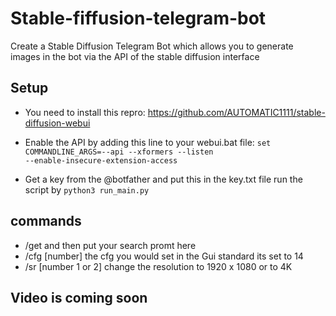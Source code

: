 # Stable-fiffusion-telegram-bot
Create a Stable Diffusion Telegram Bot which allows you to generate images in the bot via the API of the stable diffusion interface

## Setup
- You need to install this repro: 
https://github.com/AUTOMATIC1111/stable-diffusion-webui 

- Enable the API by adding this line to your webui.bat file: 
<code>set COMMANDLINE_ARGS=--api --xformers --listen --enable-insecure-extension-access</code> 

- Get a key from the @botfather and put this in the key.txt file
run the script by <code>python3 run_main.py</code> 

## commands
- /get  and then put your search promt here 
- /cfg [number] the cfg you would set in the Gui standard its set to 14 
- /sr [number 1 or 2] change the resolution to 1920 x 1080 or to 4K 

## Video is coming soon

